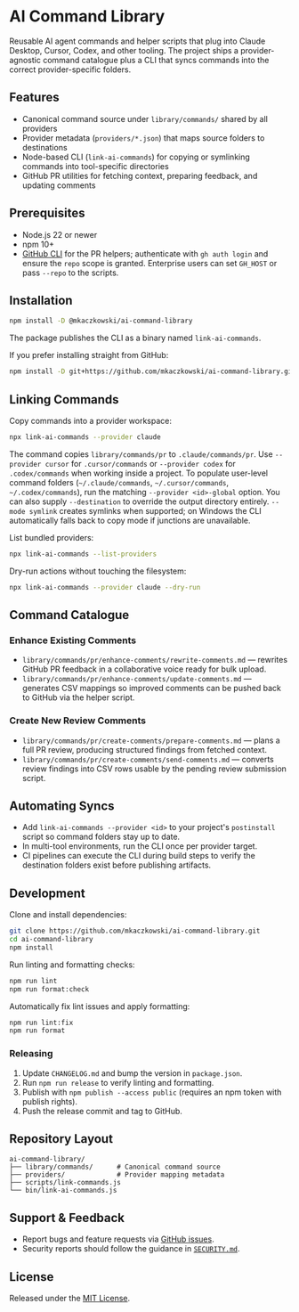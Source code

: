 # AI Command Library

Reusable AI agent commands and helper scripts that plug into Claude Desktop, Cursor, Codex, and other tooling. The project ships a provider-agnostic command catalogue plus a CLI that syncs commands into the correct provider-specific folders.

## Features

- Canonical command source under `library/commands/` shared by all providers
- Provider metadata (`providers/*.json`) that maps source folders to destinations
- Node-based CLI (`link-ai-commands`) for copying or symlinking commands into tool-specific directories
- GitHub PR utilities for fetching context, preparing feedback, and updating comments

## Prerequisites

- Node.js 22 or newer
- npm 10+
- [GitHub CLI](https://cli.github.com/) for the PR helpers; authenticate with `gh auth login` and ensure the `repo` scope is granted. Enterprise users can set `GH_HOST` or pass `--repo` to the scripts.

## Installation

```bash
npm install -D @mkaczkowski/ai-command-library
```

The package publishes the CLI as a binary named `link-ai-commands`.

If you prefer installing straight from GitHub:

```bash
npm install -D git+https://github.com/mkaczkowski/ai-command-library.git
```

## Linking Commands

Copy commands into a provider workspace:

```bash
npx link-ai-commands --provider claude
```

The command copies `library/commands/pr` to `.claude/commands/pr`. Use `--provider cursor` for `.cursor/commands` or `--provider codex` for `.codex/commands` when working inside a project. To populate user-level command folders (`~/.claude/commands`, `~/.cursor/commands`, `~/.codex/commands`), run the matching `--provider <id>-global` option. You can also supply `--destination` to override the output directory entirely. `--mode symlink` creates symlinks when supported; on Windows the CLI automatically falls back to copy mode if junctions are unavailable.

List bundled providers:

```bash
npx link-ai-commands --list-providers
```

Dry-run actions without touching the filesystem:

```bash
npx link-ai-commands --provider claude --dry-run
```

## Command Catalogue

### Enhance Existing Comments
- `library/commands/pr/enhance-comments/rewrite-comments.md` — rewrites GitHub PR feedback in a collaborative voice ready for bulk upload.
- `library/commands/pr/enhance-comments/update-comments.md` — generates CSV mappings so improved comments can be pushed back to GitHub via the helper script.

### Create New Review Comments
- `library/commands/pr/create-comments/prepare-comments.md` — plans a full PR review, producing structured findings from fetched context.
- `library/commands/pr/create-comments/send-comments.md` — converts review findings into CSV rows usable by the pending review submission script.

## Automating Syncs

- Add `link-ai-commands --provider <id>` to your project's `postinstall` script so command folders stay up to date.
- In multi-tool environments, run the CLI once per provider target.
- CI pipelines can execute the CLI during build steps to verify the destination folders exist before publishing artifacts.

## Development

Clone and install dependencies:

```bash
git clone https://github.com/mkaczkowski/ai-command-library.git
cd ai-command-library
npm install
```

Run linting and formatting checks:

```bash
npm run lint
npm run format:check
```

Automatically fix lint issues and apply formatting:

```bash
npm run lint:fix
npm run format
```

### Releasing

1. Update `CHANGELOG.md` and bump the version in `package.json`.
2. Run `npm run release` to verify linting and formatting.
3. Publish with `npm publish --access public` (requires an npm token with publish rights).
4. Push the release commit and tag to GitHub.

## Repository Layout

```
ai-command-library/
├── library/commands/      # Canonical command source
├── providers/             # Provider mapping metadata
├── scripts/link-commands.js
└── bin/link-ai-commands.js
```

## Support & Feedback

- Report bugs and feature requests via [GitHub issues](https://github.com/mkaczkowski/ai-command-library/issues).
- Security reports should follow the guidance in [`SECURITY.md`](SECURITY.md).

## License

Released under the [MIT License](LICENSE).
